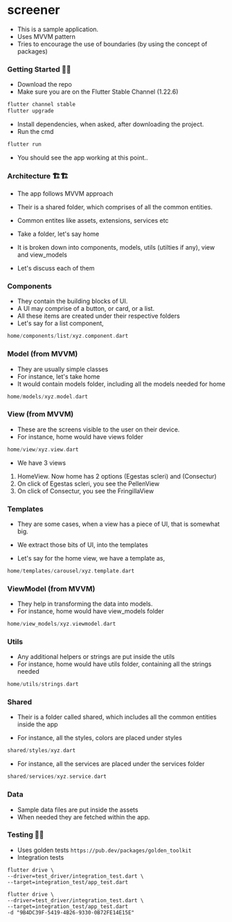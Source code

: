 # screener
- This is a sample application.
- Uses MVVM pattern
- Tries to encourage the use of boundaries (by using the concept of packages) 

### Getting Started 🎯🎯

- Download the repo
- Make sure you are on the Flutter Stable Channel (1.22.6)

```dart
flutter channel stable
flutter upgrade

```

- Install dependencies, when asked, after downloading the project.
- Run the cmd 

```dart
flutter run

```

- You should see the app working at this point..

### Architecture 🏗🏗

- The app follows MVVM approach
- Their is a shared folder, which comprises of all the common entities.
- Common entites like assets, extensions, services etc

- Take a folder, let's say home
- It is broken down into components, models, utils (utilties if any), view and view_models

- Let's discuss each of them

### Components
- They contain the building blocks of UI.
- A UI may comprise of a button, or card, or a list. 
- All these items are created under their respective folders
- Let's say for a list component,

```dart
home/components/list/xyz.component.dart

```

### Model (from MVVM)
- They are usually simple classes
- For instance, let's take home
- It would contain models folder, including all the models needed for home

```dart
home/models/xyz.model.dart

```

### View (from MVVM)
- These are the screens visible to the user on their device.
- For instance, home would have views folder

```dart
home/view/xyz.view.dart

```

- We have 3 views
1. HomeView. Now home has 2 options (Egestas scleri) and (Consectur)
2. On click of Egestas scleri, you see the PellenView
3. On click of Consectur, you see the FringillaView


### Templates
- They are some cases, when a view has a piece of UI, that is somewhat big.
- We extract those bits of UI, into the templates

- Let's say for the home view, we have a template as,

```dart
home/templates/carousel/xyz.template.dart

```

### ViewModel (from MVVM)
- They help in transforming the data into models.
- For instance, home would have view_models folder

```dart
home/view_models/xyz.viewmodel.dart

```

### Utils 
- Any additional helpers or strings are put inside the utils
- For instance, home would have utils folder, containing all the strings needed

```dart
home/utils/strings.dart

```

### Shared
- Their is a folder called shared, which includes all the common entities inside the app

- For instance, all the styles, colors are placed under styles

```dart
shared/styles/xyz.dart

```

- For instance, all the services are placed under the services folder

```dart
shared/services/xyz.service.dart

```

### Data
- Sample data files are put inside the assets
- When needed they are fetched within the app.

### Testing 🧐🧐
- Uses golden tests `https://pub.dev/packages/golden_toolkit`
- Integration tests

```
flutter drive \
--driver=test_driver/integration_test.dart \
--target=integration_test/app_test.dart
```

```
flutter drive \
--driver=test_driver/integration_test.dart \
--target=integration_test/app_test.dart
-d "9B4DC39F-5419-4B26-9330-0B72FE14E15E"
```